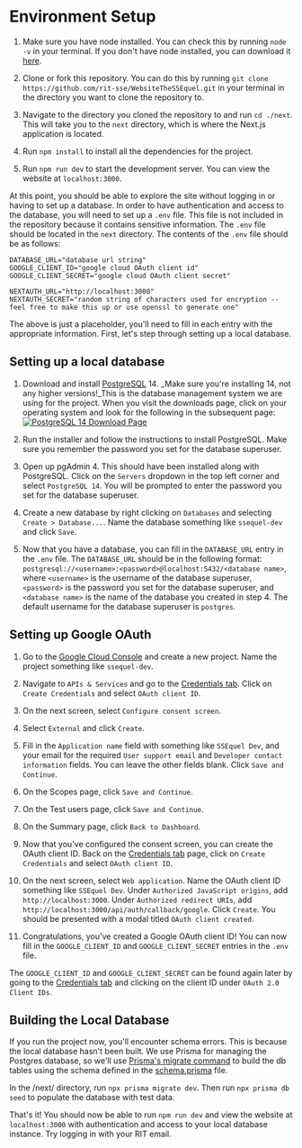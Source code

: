 # Environment Setup

1. Make sure you have node installed. You can check this by running `node -v` in your terminal. If you don't have node installed, you can download it [here](https://nodejs.org/en/download/).

2. Clone or fork this repository. You can do this by running `git clone https://github.com/rit-sse/WebsiteTheSSEquel.git` in your terminal in the directory you want to clone the repository to.

3. Navigate to the directory you cloned the repository to and run `cd ./next`. This will take you to the `next` directory, which is where the Next.js application is located.

4. Run `npm install` to install all the dependencies for the project.

5. Run `npm run dev` to start the development server. You can view the website at `localhost:3000`.

At this point, you should be able to explore the site without logging in or having to set up a database. In order to have authentication and access to the database, you will need to set up a `.env` file. This file is not included in the repository because it contains sensitive information. The `.env` file should be located in the `next` directory. The contents of the `.env` file should be as follows:

```
DATABASE_URL="database url string"
GOOGLE_CLIENT_ID="google cloud OAuth client id"
GOOGLE_CLIENT_SECRET="google cloud OAuth client secret"

NEXTAUTH_URL="http://localhost:3000"
NEXTAUTH_SECRET="random string of characters used for encryption -- feel free to make this up or use openssl to generate one"
```

The above is just a placeholder, you'll need to fill in each entry with the appropriate information. First, let's step through setting up a local database.

## Setting up a local database

1. Download and install [PostgreSQL](https://www.postgresql.org/download/) 14. _Make sure you're installing 14, not any higher versions!_This is the database management system we are using for the project. When you visit the downloads page, click on your operating system and look for the following in the subsequent page: [![PostgreSQL 14 Download Page](https://i.imgur.com/VlfCWO6.png)](https://www.postgresql.org/download/)

2. Run the installer and follow the instructions to install PostgreSQL. Make sure you remember the password you set for the database superuser.

3. Open up pgAdmin 4. This should have been installed along with PostgreSQL. Click on the `Servers` dropdown in the top left corner and select `PostgreSQL 14`. You will be prompted to enter the password you set for the database superuser.

4. Create a new database by right clicking on `Databases` and selecting `Create > Database...`. Name the database something like `ssequel-dev` and click `Save`.

5. Now that you have a database, you can fill in the `DATABASE_URL` entry in the `.env` file. The `DATABASE_URL` should be in the following format: `postgresql://<username>:<password>@localhost:5432/<database name>`, where `<username>` is the username of the database superuser, `<password>` is the password you set for the database superuser, and `<database name>` is the name of the database you created in step 4. The default username for the database superuser is `postgres`.

## Setting up Google OAuth

1. Go to the [Google Cloud Console](https://console.cloud.google.com/) and create a new project. Name the project something like `ssequel-dev`.

2. Navigate to `APIs & Services` and go to the [Credentials tab](https://console.cloud.google.com/apis/credentials). Click on `Create Credentials` and select `OAuth client ID`.

3. On the next screen, select `Configure consent screen`.

4. Select `External` and click `Create`.

5. Fill in the `Application name` field with something like `SSEquel Dev`, and your email for the required `User support email` and `Developer contact information` fields. You can leave the other fields blank. Click `Save and Continue`.

6. On the Scopes page, click `Save and Continue`.

7. On the Test users page, click `Save and Continue`.

8. On the Summary page, click `Back to Dashboard`.

9. Now that you've configured the consent screen, you can create the OAuth client ID. Back on the [Credentials tab](https://console.cloud.google.com/apis/credentials) page, click on `Create Credentials` and select `OAuth client ID`.

10. On the next screen, select `Web application`. Name the OAuth client ID something like `SSEquel Dev`. Under `Authorized JavaScript origins`, add `http://localhost:3000`. Under `Authorized redirect URIs`, add `http://localhost:3000/api/auth/callback/google`. Click `Create`. You should be presented with a modal titled `OAuth client created`.

11. Congratulations, you've created a Google OAuth client ID! You can now fill in the `GOOGLE_CLIENT_ID` and `GOOGLE_CLIENT_SECRET` entries in the `.env` file. 

The `GOOGLE_CLIENT_ID` and `GOOGLE_CLIENT_SECRET` can be found again later by going to the [Credentials tab](https://console.cloud.google.com/apis/credentials) and clicking on the client ID under `OAuth 2.0 Client IDs`.

## Building the Local Database
If you run the project now, you'll encounter schema errors. This is because the local database hasn't been built. We use Prisma for managing the Postgres database, so we'll use [Prisma's migrate command](https://www.prisma.io/docs/concepts/components/prisma-migrate/migrate-development-production) to build the db tables using the schema defined in the [schema.prisma](../next/prisma/schema.prisma) file.

In the /next/ directory, run `npx prisma migrate dev`. Then run `npx prisma db seed` to populate the database with test data.

That's it! You should now be able to run `npm run dev` and view the website at `localhost:3000` with authentication and access to your local database instance. Try logging in with your RIT email.
